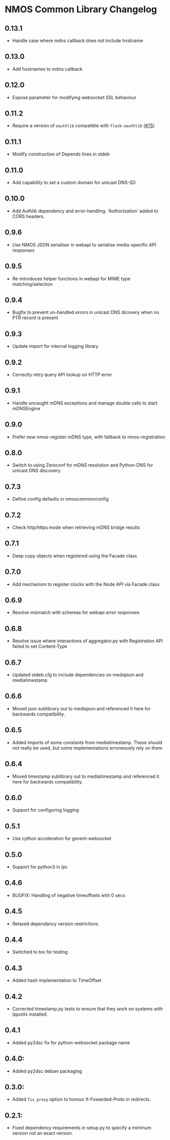 # NMOS Common Library Changelog

## 0.13.1
- Handle case where mdns callback does not include hostname

## 0.13.0
- Add hostnames to mdns callback

## 0.12.0
- Expose parameter for modifying websocket SSL behaviour

## 0.11.2
- Require a version of `oauthlib` compatible with `flask-oauthlib` ([#75](https://github.com/bbc/nmos-common/issues/75))

## 0.11.1
- Modify construction of Depends lines in stdeb

## 0.11.0
- Add capability to set a custom domain for unicast DNS-SD

## 0.10.0
- Add Authlib dependency and error-handling. 'Authorization' added to CORS headers.

## 0.9.6
- Use NMOS JSON serialiser in webapi to serialise media-specific API responses

## 0.9.5
- Re-introduces helper functions in webapi for MIME type matching/selection

## 0.9.4
- Bugfix to prevent un-handled errors in unicast DNS dicovery when no PTR record is present

## 0.9.3
- Update import for internal logging library

## 0.9.2
- Correctly retry query API lookup on HTTP error

## 0.9.1
- Handle uncaught mDNS exceptions and manage double calls to start mDNSEngine

## 0.9.0
- Prefer new nmos-register mDNS type, with fallback to nmos-registration

## 0.8.0
- Switch to using Zeroconf for mDNS resolution and Python-DNS for unicast DNS discovery.

## 0.7.3
- Define config defaults in nmoscommonconfig

## 0.7.2
- Check http/https mode when retrieving mDNS bridge results

## 0.7.1
- Deep copy objects when registered using the Facade class

## 0.7.0
- Add mechanism to register clocks with the Node API via Facade class

## 0.6.9
- Resolve mismatch with schemas for webapi error responses

## 0.6.8
- Resolve issue where interactions of aggregator.py with Registration API
  failed to set Content-Type

## 0.6.7
- Updated stdeb.cfg to include dependencies on mediajson and mediatimestamp

## 0.6.6
- Moved json sublibrary out to mediajson and referenced it
  here for backwards compatibility.

## 0.6.5
- Added imports of some constants from mediatimestamp. These should
  not really be used, but some implementations erroneously rely on them

## 0.6.4
- Moved timestamp sublibrary out to mediatimestamp and referenced it
  here for backwards compatibility.

## 0.6.0
- Support for configuring logging

## 0.5.1
- Use cython acceleration for gevent-websocket

## 0.5.0
- Support for python3 in ipc

## 0.4.6
- BUGFIX: Handling of negative timeoffsets with 0 secs

## 0.4.5
- Relaxed dependancy version restrictions

## 0.4.4
- Switched to tox for testing

## 0.4.3
- Added hash implementation to TimeOffset

## 0.4.2
- Corrected timestamp.py tests to ensure that they work on systems with ipputils installed.

## 0.4.1
- Added py2dsc fix for python-websocket package name

## 0.4.0:
- Added py2dsc debian packaging

## 0.3.0:
- Added `fix_proxy` option to honour X-Fowarded-Proto in redirects.

## 0.2.1:
- Fixed dependency requirements in setup.py to specify a minimum version not an exact version.
